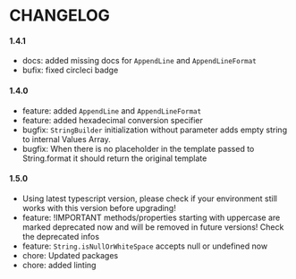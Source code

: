 # CHANGELOG

#### 1.4.1
- docs: added missing docs for `AppendLine` and `AppendLineFormat`
- bufix: fixed circleci badge

#### 1.4.0
- feature: added `AppendLine` and `AppendLineFormat`
- feature: added hexadecimal conversion specifier
- bugfix: `StringBuilder` initialization without parameter adds empty string to internal Values Array.
- bugfix: When there is no placeholder in the template passed to String.format it should return the original template

#### 1.5.0
- Using latest typescript version, please check if your environment still works with this version before upgrading!
- feature: !IMPORTANT methods/properties starting with uppercase are marked deprecated now and will be removed in future versions! Check the deprecated infos
- feature: `String.isNullOrWhiteSpace` accepts null or undefined now
- chore: Updated packages
- chore: added linting